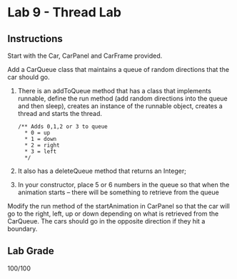# Lab 9 - Thread Lab
## Instructions
Start with the Car, CarPanel and CarFrame provided.  

Add a CarQueue class that maintains a queue of random directions that the car should go.   
1. There is an addToQueue method that has a class that implements runnable, define the run method (add random directions into the queue and then sleep), creates an instance of the runnable object, creates a thread and starts the thread.

       /** Adds 0,1,2 or 3 to queue 
         * 0 = up
         * 1 = down
         * 2 = right
         * 3 = left
         */

2. It also has a deleteQueue method that returns an Integer;
3. In your constructor, place 5 or 6 numbers in the queue so that when the animation starts – there will be something to retrieve from the queue 

 Modify the run method of the startAnimation in CarPanel so that the car will go to the right, left, up or down depending on what is retrieved from the CarQueue.  The cars should go in the opposite direction if they hit a boundary.
## Lab Grade
100/100 
